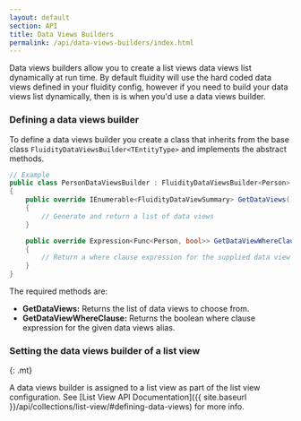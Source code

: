```yaml
---
layout: default
section: API
title: Data Views Builders
permalink: /api/data-views-builders/index.html
---
```


Data views builders allow you to create a list views data views list dynamically at run time. By default fluidity will use the hard coded data views defined in your fluidity config, however if you need to build your data views list dynamically, then is is when you'd use a data views builder.

### Defining a data views builder

To define a data views builder you create a class that inherits from the base class `FluidityDataViewsBuilder<TEntityType>` and implements the abstract methods.

````csharp
// Example
public class PersonDataViewsBuilder : FluidityDataViewsBuilder<Person>
{
    public override IEnumerable<FluidityDataViewSummary> GetDataViews()
    {
        // Generate and return a list of data views
    }

    public override Expression<Func<Person, bool>> GetDataViewWhereClause(string dataViewAlias)
    {
        // Return a where clause expression for the supplied data view alias
    }
}
````

The required methods are:

* **GetDataViews:** Returns the list of data views to choose from.
* **GetDataViewWhereClause:** Returns the boolean where clause expression for the given data views alias.

### Setting the data views builder of a list view
{: .mt}

A data views builder is assigned to a list view as part of the list view configuration. See [List View API Documentation]({{ site.baseurl }}/api/collections/list-view/#defining-data-views) for more info.
